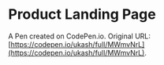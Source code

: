 # Product Landing Page 

A Pen created on CodePen.io. Original URL: [https://codepen.io/ukash/full/MWmvNrL](https://codepen.io/ukash/full/MWmvNrL).


